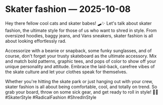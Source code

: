 # Skater fashion — 2025-10-08

Hey there fellow cool cats and skater babes! 🛹✨ Let's talk about skater fashion, the ultimate style for those of us who want to shred in style. From oversized hoodies, baggy jeans, and Vans sneakers, skater fashion is all about looking effortlessly rad. 

Accessorize with a beanie or snapback, some funky sunglasses, and of course, don't forget your trusty skateboard as the ultimate accessory. Mix and match bold patterns, graphic tees, and pops of color to show off your unique personality and attitude. Embrace the laid-back, carefree vibes of the skate culture and let your clothes speak for themselves.

Whether you're hitting the skate park or just hanging out with your crew, skater fashion is all about being comfortable, cool, and totally on trend. So grab your board, throw on some sick gear, and get ready to roll in style! 🤙🔥 #SkaterStyle #RadicalFashion #ShredInStyle